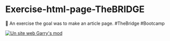 # Exercise-html-page-TheBRIDGE
📝 An exercise the goal was to make an article page. #TheBridge #Bootcamp

<a href="https://www.maxime-guinard.fr/" target="_blank" rel="noreferrer"> 
  <img src="https://gfycat.com/veneratedhighalaskanhusky" 
       alt="Un site web Garry's mod"/> </a>
